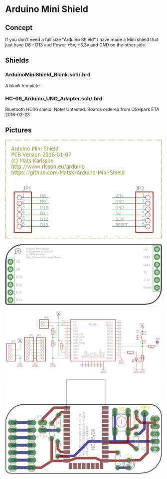 # Arduino Mini Shield

## Concept

If you don't need a full size "Arduino Shield" I have made a Mini shield that just have D8 - D13 and Power +5v, +3,3v and GND on the other side

## Shields

### ArduinoMiniShield_Blank.sch/.brd

A blank template.

### HC-06_Arduino_UNO_Adapter.sch/.brd

Bluetooth HC06 shield. Note! Untested. Boards ordered from OSHpark ETA 2016-02-23

## Pictures
![Schematic](https://github.com/MatsK/Arduino-Mini-Shield/blob/master/Schematic.png "Schematic")

![PCB](https://github.com/MatsK/Arduino-Mini-Shield/blob/master/PCB.png "PCB")

![Schematic](https://github.com/MatsK/Arduino-Mini-Shield/blob/master/HC06-Schematic.png "Schematic")

![PCB](https://github.com/MatsK/Arduino-Mini-Shield/blob/master/HC06-PCB.png "PCB")

